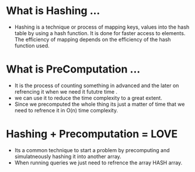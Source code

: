 # What is Hashing ...
- Hashing is a technique or process of mapping keys, values into the hash table by using a hash function. It is done for faster access to elements. The efficiency of mapping depends on the efficiency of the hash function used.
# What is PreComputation ...
- It is the process of counting something in advanced and the later on refrencing it when we need it fututre time .
- we can use it to reduce the time complexity to a great extent.
- Since we precomputed the whole thing its just a matter of time that we need to refrence it in O(n) time complexity.

#   Hashing + Precomputation = LOVE
-   Its a common technique to start a problem by precomputing and simulatneously hashing it into another array.
- When running queries we just need to refrence the array HASH array.
